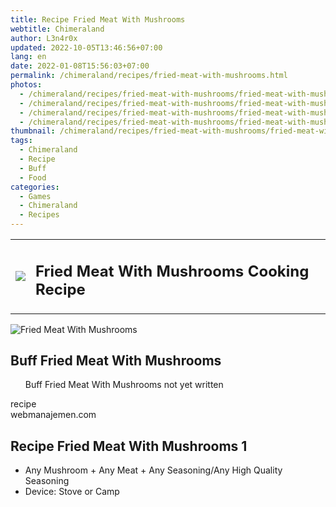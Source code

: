 ```yaml
---
title: Recipe Fried Meat With Mushrooms
webtitle: Chimeraland
author: L3n4r0x
updated: 2022-10-05T13:46:56+07:00
lang: en
date: 2022-01-08T15:56:03+07:00
permalink: /chimeraland/recipes/fried-meat-with-mushrooms.html
photos:
  - /chimeraland/recipes/fried-meat-with-mushrooms/fried-meat-with-mushrooms.webp
  - /chimeraland/recipes/fried-meat-with-mushrooms/fried-meat-with-mushrooms-name.webp
  - /chimeraland/recipes/fried-meat-with-mushrooms/fried-meat-with-mushrooms-icon.webp
  - /chimeraland/recipes/fried-meat-with-mushrooms/fried-meat-with-mushrooms-material.webp
thumbnail: /chimeraland/recipes/fried-meat-with-mushrooms/fried-meat-with-mushrooms.webp
tags:
  - Chimeraland
  - Recipe
  - Buff
  - Food
categories:
  - Games
  - Chimeraland
  - Recipes
---
```


<section id="bootstrap-wrapper"><link rel="stylesheet" href="https://cdn.statically.io/gh/dimaslanjaka/Web-Manajemen/40ac3225/css/bootstrap-4.5-wrapper.css"/><div class="row mb-2"><div class="col-md-12 mb-2"><table class="table" id="post-info"><tbody><tr><td><img class="d-inline-block me-2" src="/chimeraland/recipes/fried-meat-with-mushrooms/fried-meat-with-mushrooms-icon.webp" width="auto" height="auto"/></td><td><h1 class="fs-5">Fried Meat With Mushrooms Cooking Recipe</h1></td></tr></tbody></table></div></div><div class="card mb-2"><div class="row g-0"><div class="col-sm-4 position-relative mb-2"><img src="/chimeraland/recipes/fried-meat-with-mushrooms/fried-meat-with-mushrooms-material.webp" class="card-img fit-cover w-100 h-100" alt="Fried Meat With Mushrooms" data-fancybox="true"/></div><div class="col-sm-8 mb-2"><div class="card-body"><h2 class="card-title fs-5">Buff Fried Meat With Mushrooms</h2><div class="card-text"><ul>Buff Fried Meat With Mushrooms not yet written</ul></div><span class="badge rounded-pill bg-dark">recipe</span></div><div class="card-footer text-end text-muted">webmanajemen.com</div></div></div></div><div class="row mb-2"><div class="col-12 col-lg-6 recipe-item mb-2"><div class="card"><div class="card-body"><h2 class="card-title fs-5">Recipe Fried Meat With Mushrooms 1</h2><div class="card-text"><ul><li>Any Mushroom<span> + </span>Any Meat<span> + </span>Any Seasoning/Any High Quality Seasoning</li><li>Device: Stove or Camp</li></ul></div></div></div></div></div></section>